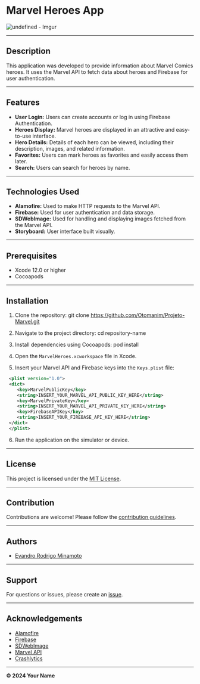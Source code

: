 # Marvel Heroes App

![undefined - Imgur](https://user-images.githubusercontent.com/89124140/197192085-ee7b5b01-6bd7-4282-9d57-aa773588be5d.gif)

---

## Description
This application was developed to provide information about Marvel Comics heroes. It uses the Marvel API to fetch data about heroes and Firebase for user authentication.

---

## Features

- **User Login:** Users can create accounts or log in using Firebase Authentication.
- **Heroes Display:** Marvel heroes are displayed in an attractive and easy-to-use interface.
- **Hero Details:** Details of each hero can be viewed, including their description, images, and related information.
- **Favorites:** Users can mark heroes as favorites and easily access them later.
- **Search:** Users can search for heroes by name.

---

## Technologies Used

- **Alamofire:** Used to make HTTP requests to the Marvel API.
- **Firebase:** Used for user authentication and data storage.
- **SDWebImage:** Used for handling and displaying images fetched from the Marvel API.
- **Storyboard:** User interface built visually.

---

## Prerequisites

- Xcode 12.0 or higher
- Cocoapods

---

## Installation

1. Clone the repository:
git clone https://github.com/Otomanim/Projeto-Marvel.git

2. Navigate to the project directory:
cd repository-name

3. Install dependencies using Cocoapods:
pod install

4. Open the `MarvelHeroes.xcworkspace` file in Xcode.

5. Insert your Marvel API and Firebase keys into the `Keys.plist` file:

```xml
 <plist version="1.0">
 <dict>
    <key>MarvelPublicKey</key>
    <string>INSERT_YOUR_MARVEL_API_PUBLIC_KEY_HERE</string>
    <key>MarvelPrivateKey</key>
    <string>INSERT_YOUR_MARVEL_API_PRIVATE_KEY_HERE</string>
    <key>FirebaseAPIKey</key>
    <string>INSERT_YOUR_FIREBASE_API_KEY_HERE</string>
 </dict>
 </plist>
```
6. Run the application on the simulator or device.

---

## License

This project is licensed under the [MIT License](https://opensource.org/licenses/MIT).

---

## Contribution

Contributions are welcome! Please follow the [contribution guidelines](CONTRIBUTING.md).

---

## Authors

- [Evandro Rodrigo Minamoto](https://github.com/Otomanim)

---

## Support

For questions or issues, please create an [issue](https://github.com/Otomanim/Projeto-Marvel/issues).

---

## Acknowledgements

- [Alamofire](https://github.com/Alamofire/Alamofire)
- [Firebase](https://firebase.google.com/)
- [SDWebImage](https://github.com/SDWebImage/SDWebImage)
- [Marvel API](https://developer.marvel.com/)
- [Crashlytics](https://firebase.google.com/docs/crashlytics)

---

**© 2024 Your Name**
